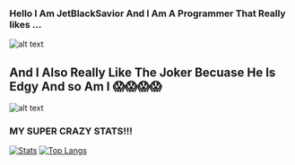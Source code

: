 ### Hello I Am JetBlackSavior And I Am A Programmer That Really likes ...
![alt text](https://raw.githubusercontent.com/cat-milk/Anime-Girls-Holding-Programming-Books/master/C/Aharen_Reina_Holding_C_Programming_Language.png)
## And I Also Really Like The Joker Becuase He Is Edgy And so Am I 😱😱😱😱
![alt text](https://i.ytimg.com/vi/wHbWJzCyH44/maxresdefault.jpg)

### MY SUPER CRAZY STATS!!!
[![Stats](https://github-readme-stats.vercel.app/api?username=jetblacksalvation&show_icons=true&count_private=true&theme=radical)](https://github.com/jetblacksalvation)
[![Top Langs](https://github-readme-stats.vercel.app/api/top-langs/?username=jetblacksalvation&layout=compact&theme=radical)](https://github.com/jetblacksalvation)
